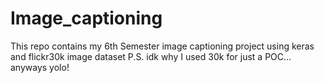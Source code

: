 # Image_captioning
This repo contains my 6th Semester image captioning project using keras and flickr30k image dataset
P.S. idk why I used 30k for just a POC... anyways yolo!
